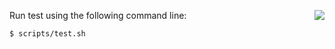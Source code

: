 <a href="https://travis-ci.org/insideout10/wordlift-plugin-js"><img align="right" src="https://travis-ci.org/insideout10/wordlift-plugin-js.png?branch=master" /></a>

Run test using the following command line:
```
$ scripts/test.sh
```
